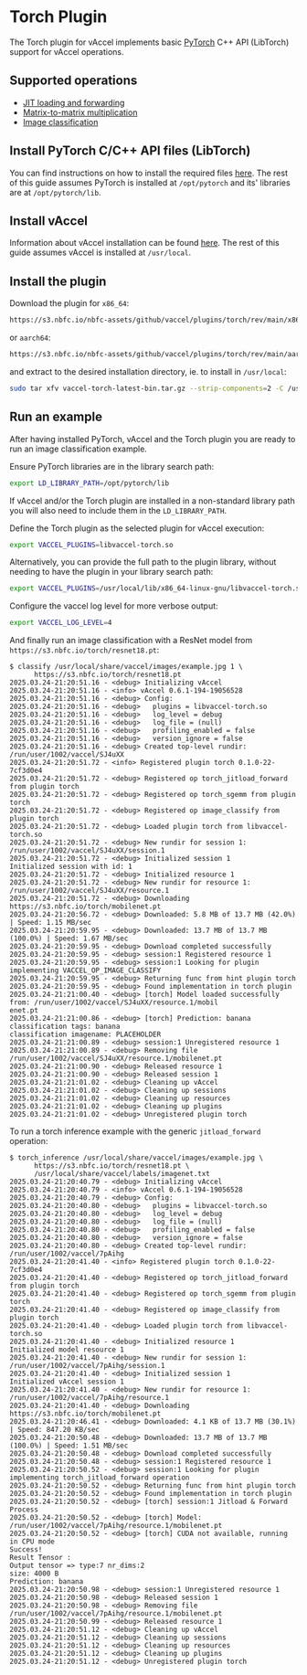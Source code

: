 # Torch Plugin

The Torch plugin for vAccel implements basic [PyTorch](https://pytorch.org) C++
API (LibTorch) support for vAccel operations.

## Supported operations

- [JIT loading and forwarding](../../api.md#jit-loading-and-forwarding)
- [Matrix-to-matrix multiplication](../../api.md#matrix-to-matrix-multiplication)
- [Image classification](../../api.md#image-classification)

## Install PyTorch C/C++ API files (LibTorch)

You can find instructions on how to install the required files
[here](../../useful-docs/pytorch.md). The rest of this guide assumes PyTorch is
installed at `/opt/pytorch` and its' libraries are at `/opt/pytorch/lib`.

## Install vAccel

Information about vAccel installation can be found [here](../../quickstart.md).
The rest of this guide assumes vAccel is installed at `/usr/local`.

## Install the plugin

Download the plugin for `x86_64`:

```sh
https://s3.nbfc.io/nbfc-assets/github/vaccel/plugins/torch/rev/main/x86_64/release/vaccel-torch-latest-bin.tar.gz
```

or `aarch64`:

```sh
https://s3.nbfc.io/nbfc-assets/github/vaccel/plugins/torch/rev/main/aarch64/release/vaccel-torch-latest-bin.tar.gz
```

and extract to the desired installation directory, ie. to install in
`/usr/local`:

```sh
sudo tar xfv vaccel-torch-latest-bin.tar.gz --strip-components=2 -C /usr/local
```

## Run an example

After having installed PyTorch, vAccel and the Torch plugin you are ready to run
an image classification example.

Ensure PyTorch libraries are in the library search path:

```sh
export LD_LIBRARY_PATH=/opt/pytorch/lib
```

If vAccel and/or the Torch plugin are installed in a non-standard library path
you will also need to include them in the `LD_LIBRARY_PATH`.

Define the Torch plugin as the selected plugin for vAccel execution:

```sh
export VACCEL_PLUGINS=libvaccel-torch.so
```

Alternatively, you can provide the full path to the plugin library, without
needing to have the plugin in your library search path:

```sh
export VACCEL_PLUGINS=/usr/local/lib/x86_64-linux-gnu/libvaccel-torch.so
```

Configure the vaccel log level for more verbose output:

```sh
export VACCEL_LOG_LEVEL=4
```

And finally run an image classification with a ResNet model from
`https://s3.nbfc.io/torch/resnet18.pt`:

```console
$ classify /usr/local/share/vaccel/images/example.jpg 1 \
      https://s3.nbfc.io/torch/resnet18.pt
2025.03.24-21:20:51.16 - <debug> Initializing vAccel
2025.03.24-21:20:51.16 - <info> vAccel 0.6.1-194-19056528
2025.03.24-21:20:51.16 - <debug> Config:
2025.03.24-21:20:51.16 - <debug>   plugins = libvaccel-torch.so
2025.03.24-21:20:51.16 - <debug>   log_level = debug
2025.03.24-21:20:51.16 - <debug>   log_file = (null)
2025.03.24-21:20:51.16 - <debug>   profiling_enabled = false
2025.03.24-21:20:51.16 - <debug>   version_ignore = false
2025.03.24-21:20:51.16 - <debug> Created top-level rundir: /run/user/1002/vaccel/SJ4uXX
2025.03.24-21:20:51.72 - <info> Registered plugin torch 0.1.0-22-7cf3d0e4
2025.03.24-21:20:51.72 - <debug> Registered op torch_jitload_forward from plugin torch
2025.03.24-21:20:51.72 - <debug> Registered op torch_sgemm from plugin torch
2025.03.24-21:20:51.72 - <debug> Registered op image_classify from plugin torch
2025.03.24-21:20:51.72 - <debug> Loaded plugin torch from libvaccel-torch.so
2025.03.24-21:20:51.72 - <debug> New rundir for session 1: /run/user/1002/vaccel/SJ4uXX/session.1
2025.03.24-21:20:51.72 - <debug> Initialized session 1
Initialized session with id: 1
2025.03.24-21:20:51.72 - <debug> Initialized resource 1
2025.03.24-21:20:51.72 - <debug> New rundir for resource 1: /run/user/1002/vaccel/SJ4uXX/resource.1
2025.03.24-21:20:51.72 - <debug> Downloading https://s3.nbfc.io/torch/mobilenet.pt
2025.03.24-21:20:56.72 - <debug> Downloaded: 5.8 MB of 13.7 MB (42.0%) | Speed: 1.15 MB/sec
2025.03.24-21:20:59.95 - <debug> Downloaded: 13.7 MB of 13.7 MB (100.0%) | Speed: 1.67 MB/sec
2025.03.24-21:20:59.95 - <debug> Download completed successfully
2025.03.24-21:20:59.95 - <debug> session:1 Registered resource 1
2025.03.24-21:20:59.95 - <debug> session:1 Looking for plugin implementing VACCEL_OP_IMAGE_CLASSIFY
2025.03.24-21:20:59.95 - <debug> Returning func from hint plugin torch
2025.03.24-21:20:59.95 - <debug> Found implementation in torch plugin
2025.03.24-21:21:00.40 - <debug> [torch] Model loaded successfully from: /run/user/1002/vaccel/SJ4uXX/resource.1/mobil
enet.pt
2025.03.24-21:21:00.86 - <debug> [torch] Prediction: banana
classification tags: banana
classification imagename: PLACEHOLDER
2025.03.24-21:21:00.89 - <debug> session:1 Unregistered resource 1
2025.03.24-21:21:00.89 - <debug> Removing file /run/user/1002/vaccel/SJ4uXX/resource.1/mobilenet.pt
2025.03.24-21:21:00.90 - <debug> Released resource 1
2025.03.24-21:21:00.90 - <debug> Released session 1
2025.03.24-21:21:01.02 - <debug> Cleaning up vAccel
2025.03.24-21:21:01.02 - <debug> Cleaning up sessions
2025.03.24-21:21:01.02 - <debug> Cleaning up resources
2025.03.24-21:21:01.02 - <debug> Cleaning up plugins
2025.03.24-21:21:01.02 - <debug> Unregistered plugin torch
```

To run a torch inference example with the generic `jitload_forward` operation:

```console
$ torch_inference /usr/local/share/vaccel/images/example.jpg \
      https://s3.nbfc.io/torch/resnet18.pt \
      /usr/local/share/vaccel/labels/imagenet.txt
2025.03.24-21:20:40.79 - <debug> Initializing vAccel
2025.03.24-21:20:40.79 - <info> vAccel 0.6.1-194-19056528
2025.03.24-21:20:40.79 - <debug> Config:
2025.03.24-21:20:40.80 - <debug>   plugins = libvaccel-torch.so
2025.03.24-21:20:40.80 - <debug>   log_level = debug
2025.03.24-21:20:40.80 - <debug>   log_file = (null)
2025.03.24-21:20:40.80 - <debug>   profiling_enabled = false
2025.03.24-21:20:40.80 - <debug>   version_ignore = false
2025.03.24-21:20:40.80 - <debug> Created top-level rundir: /run/user/1002/vaccel/7pAihg
2025.03.24-21:20:41.40 - <info> Registered plugin torch 0.1.0-22-7cf3d0e4
2025.03.24-21:20:41.40 - <debug> Registered op torch_jitload_forward from plugin torch
2025.03.24-21:20:41.40 - <debug> Registered op torch_sgemm from plugin torch
2025.03.24-21:20:41.40 - <debug> Registered op image_classify from plugin torch
2025.03.24-21:20:41.40 - <debug> Loaded plugin torch from libvaccel-torch.so
2025.03.24-21:20:41.40 - <debug> Initialized resource 1
Initialized model resource 1
2025.03.24-21:20:41.40 - <debug> New rundir for session 1: /run/user/1002/vaccel/7pAihg/session.1
2025.03.24-21:20:41.40 - <debug> Initialized session 1
Initialized vAccel session 1
2025.03.24-21:20:41.40 - <debug> New rundir for resource 1: /run/user/1002/vaccel/7pAihg/resource.1
2025.03.24-21:20:41.40 - <debug> Downloading https://s3.nbfc.io/torch/mobilenet.pt
2025.03.24-21:20:46.41 - <debug> Downloaded: 4.1 KB of 13.7 MB (30.1%) | Speed: 847.20 KB/sec
2025.03.24-21:20:50.48 - <debug> Downloaded: 13.7 MB of 13.7 MB (100.0%) | Speed: 1.51 MB/sec
2025.03.24-21:20:50.48 - <debug> Download completed successfully
2025.03.24-21:20:50.48 - <debug> session:1 Registered resource 1
2025.03.24-21:20:50.52 - <debug> session:1 Looking for plugin implementing torch_jitload_forward operation
2025.03.24-21:20:50.52 - <debug> Returning func from hint plugin torch
2025.03.24-21:20:50.52 - <debug> Found implementation in torch plugin
2025.03.24-21:20:50.52 - <debug> [torch] session:1 Jitload & Forward Process
2025.03.24-21:20:50.52 - <debug> [torch] Model: /run/user/1002/vaccel/7pAihg/resource.1/mobilenet.pt
2025.03.24-21:20:50.52 - <debug> [torch] CUDA not available, running in CPU mode
Success!
Result Tensor :
Output tensor => type:7 nr_dims:2
size: 4000 B
Prediction: banana
2025.03.24-21:20:50.98 - <debug> session:1 Unregistered resource 1
2025.03.24-21:20:50.98 - <debug> Released session 1
2025.03.24-21:20:50.98 - <debug> Removing file /run/user/1002/vaccel/7pAihg/resource.1/mobilenet.pt
2025.03.24-21:20:50.99 - <debug> Released resource 1
2025.03.24-21:20:51.12 - <debug> Cleaning up vAccel
2025.03.24-21:20:51.12 - <debug> Cleaning up sessions
2025.03.24-21:20:51.12 - <debug> Cleaning up resources
2025.03.24-21:20:51.12 - <debug> Cleaning up plugins
2025.03.24-21:20:51.12 - <debug> Unregistered plugin torch
```
